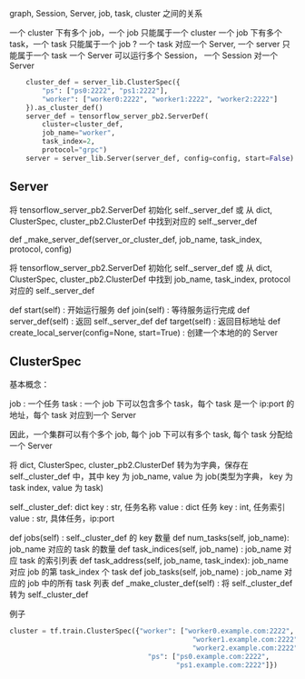 

graph, Session, Server, job, task, cluster 之间的关系

一个 cluster 下有多个 job，一个 job 只能属于一个 cluster
一个 job 下有多个 task，一个 task 只能属于一个 job ?
一个 task 对应一个 Server, 一个 server 只能属于一个 task
一个 Server 可以运行多个 Session， 一个 Session 对一个 Server


``` python
    cluster_def = server_lib.ClusterSpec({
        "ps": ["ps0:2222", "ps1:2222"],
        "worker": ["worker0:2222", "worker1:2222", "worker2:2222"]
    }).as_cluster_def()
    server_def = tensorflow_server_pb2.ServerDef(
        cluster=cluster_def,
        job_name="worker",
        task_index=2,
        protocol="grpc")
    server = server_lib.Server(server_def, config=config, start=False)
```


## Server

将 tensorflow_server_pb2.ServerDef 初始化 self._server_def 或
从 dict, ClusterSpec, cluster_pb2.ClusterDef 中找到对应的 self._server_def

def \_make_server_def(server_or_cluster_def, job_name, task_index, protocol, config)

将 tensorflow_server_pb2.ServerDef 初始化 self._server_def 或
从 dict, ClusterSpec, cluster_pb2.ClusterDef 中找到 job_name, task_index, protocol 对应的 self._server_def

def start(self) : 开始运行服务
def join(self) : 等待服务运行完成
def server_def(self) : 返回  self._server_def
def target(self) : 返回目标地址
def create_local_server(config=None, start=True) : 创建一个本地的的 Server

## ClusterSpec

基本概念：

job  : 一个任务
task : 一个 job 下可以包含多个 task，每个 task 是一个 ip:port 的地址，每个 task 对应到一个 Server

因此，一个集群可以有个多个 job, 每个  job 下可以有多个 task, 每个 task 分配给一个 Server

将  dict, ClusterSpec, cluster_pb2.ClusterDef  转为为字典，保存在
self._cluster_def 中，其中 key 为 job_name, value 为 job(类型为字典，
key 为 task index, value 为 task)

self._cluster_def: dict
    key : str, 任务名称
    value : dict  任务
        key : int, 任务索引
        value : str, 具体任务，ip:port


def jobs(self) : self._cluster_def 的 key 数量
def num_tasks(self, job_name): job_name 对应的 task 的数量
def task_indices(self, job_name) : job_name 对应 task 的索引列表
def task_address(self, job_name, task_index): job_name 对应 job 的第 task_index 个 task
def job_tasks(self, job_name) : job_name 对应的 job 中的所有 task 列表
def \_make_cluster_def(self) : 将 self._cluster_def 转为  self._cluster_def

例子

```python
cluster = tf.train.ClusterSpec({"worker": ["worker0.example.com:2222",
                                             "worker1.example.com:2222",
                                             "worker2.example.com:2222"],
                                  "ps": ["ps0.example.com:2222",
                                         "ps1.example.com:2222"]})
```
